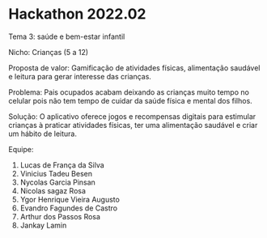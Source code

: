 # Hackathon 2022.02

Tema 3: saúde e bem-estar infantil

Nicho: Crianças (5 a 12)

Proposta de valor: Gamificação de atividades físicas, alimentação saudável e leitura para gerar interesse das crianças.

Problema: Pais ocupados acabam deixando as crianças muito tempo no celular pois não tem tempo de cuidar da saúde física e mental dos filhos.

Solução: O aplicativo oferece jogos e recompensas digitais para estimular crianças à praticar atividades físicas, ter uma alimentação saudável e criar um hábito de leitura.


Equipe:
1. Lucas de França da Silva 
2. Vinicius Tadeu Besen 
3. Nycolas Garcia Pinsan
4. Nicolas sagaz Rosa 
5. Ygor Henrique Vieira Augusto
6. Evandro Fagundes de Castro
7. Arthur dos Passos Rosa 
8. Jankay Lamin
